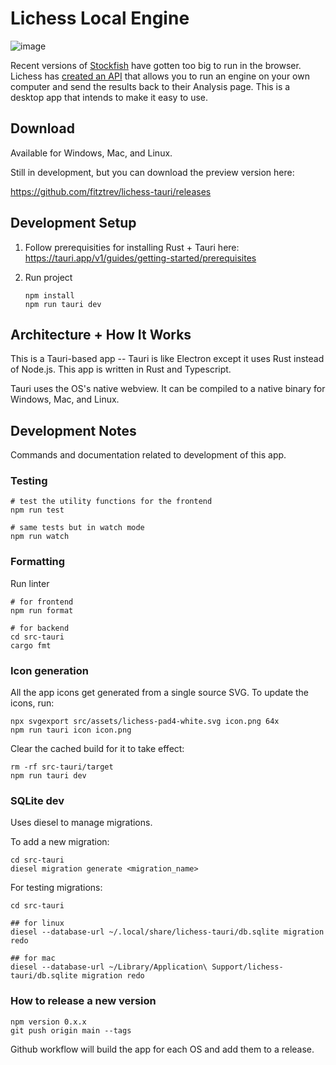 # Lichess Local Engine

![image](https://user-images.githubusercontent.com/271432/232327082-11582b5b-cc6a-4db4-a6a8-1b3630c717d5.png)

Recent versions of [Stockfish](https://stockfishchess.org/) have gotten too big to run in the browser. Lichess has [created an API](https://lichess.org/api#tag/External-engine) that allows you to run an engine on your own computer and send the results back to their Analysis page. This is a desktop app that intends to make it easy to use.

## Download

Available for Windows, Mac, and Linux.

Still in development, but you can download the preview version here:

https://github.com/fitztrev/lichess-tauri/releases

## Development Setup

1. Follow prerequisities for installing Rust + Tauri here: https://tauri.app/v1/guides/getting-started/prerequisites

2. Run project

   ```
   npm install
   npm run tauri dev
   ```

## Architecture + How It Works

This is a Tauri-based app -- Tauri is like Electron except it uses Rust instead of Node.js. This app is written in Rust and Typescript.

Tauri uses the OS's native webview. It can be compiled to a native binary for Windows, Mac, and Linux.

## Development Notes

Commands and documentation related to development of this app.

### Testing

```
# test the utility functions for the frontend
npm run test

# same tests but in watch mode
npm run watch
```

### Formatting

Run linter

```
# for frontend
npm run format

# for backend
cd src-tauri
cargo fmt
```

### Icon generation

All the app icons get generated from a single source SVG. To update the icons, run:

```
npx svgexport src/assets/lichess-pad4-white.svg icon.png 64x
npm run tauri icon icon.png
```

Clear the cached build for it to take effect:

```
rm -rf src-tauri/target
npm run tauri dev
```

### SQLite dev

Uses diesel to manage migrations.

To add a new migration:

```
cd src-tauri
diesel migration generate <migration_name>
```

For testing migrations:

```
cd src-tauri

## for linux
diesel --database-url ~/.local/share/lichess-tauri/db.sqlite migration redo

## for mac
diesel --database-url ~/Library/Application\ Support/lichess-tauri/db.sqlite migration redo
```

### How to release a new version

    npm version 0.x.x
    git push origin main --tags

Github workflow will build the app for each OS and add them to a release.
